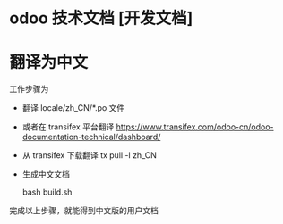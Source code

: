 # odoo 技术文档 [开发文档]


翻译为中文
===============

工作步骤为

* 翻译 locale/zh_CN/*.po 文件
 
* 或者在 transifex 平台翻译 https://www.transifex.com/odoo-cn/odoo-documentation-technical/dashboard/

* 从 transifex 下载翻译
    tx pull -l zh_CN 

* 生成中文文档
  
    bash build.sh
    
完成以上步骤，就能得到中文版的用户文档
